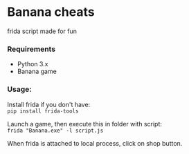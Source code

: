 # Banana cheats

frida script made for fun

### Requirements
- Python 3.x
- Banana game

### Usage:
Install frida if you don't have:  
`pip install frida-tools`  

Launch a game, then execute this in folder with script:  
`frida "Banana.exe" -l script.js` 

When frida is attached to local process, click on shop button.
